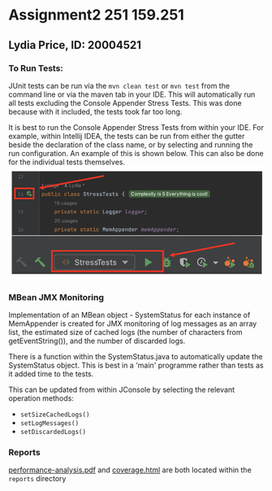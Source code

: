 # Assignment2 251 159.251
## Lydia Price, ID: 20004521

### To Run Tests:
JUnit tests can be run via the  `mvn clean test` or `mvn test`  from the 
command line or via the maven tab in your IDE. This will automatically run
all tests excluding the Console Appender Stress Tests. This was done because
with it included, the tests took far too long.

It is best to run the Console Appender Stress Tests from within your IDE. For example, within
Intellij IDEA, the tests can be run from either the gutter beside the declaration
of the class name, or by selecting and running the run configuration. An example 
of this is shown below. This can also be done for the individual tests themselves. 
![IntelliJ Example](src/main/resources/IDE_JUnitRun_Example.jpg)

### MBean JMX Monitoring
Implementation of an MBean object - SystemStatus for each instance of MemAppender is created for JMX monitoring of
log messages as an array list, the estimated size of cached logs (the number of characters from getEventString()),
and the number of discarded logs.

There is a function within the SystemStatus.java to automatically update the SystemStatus object. 
This is best in a 'main' programme rather than tests as it added time to the tests.

This can be updated from within JConsole by selecting the relevant operation methods:
- `setSizeCachedLogs()`
- `setLogMessages()`
- `setDiscardedLogs()`

### Reports
[performance-analysis.pdf](reports/performance-analysis.pdf) and [coverage.html](reports/coverage.html) are both 
located within the `reports` directory

